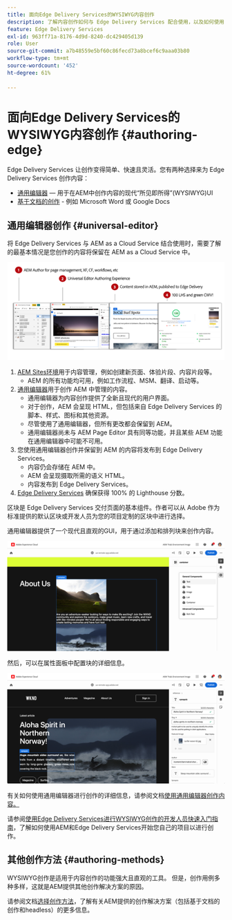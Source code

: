 ```yaml
---
title: 面向Edge Delivery Services的WYSIWYG内容创作
description: 了解内容创作如何与 Edge Delivery Services 配合使用，以及如何使用 Edge Delivery Services 创作 AEM 内容。
feature: Edge Delivery Services
exl-id: 963ff71a-8176-4d9d-8240-dc429405d139
role: User
source-git-commit: a7b48559e5bf60c86fecd73a8bcef6c9aaa03b80
workflow-type: tm+mt
source-wordcount: '452'
ht-degree: 61%

---
```



# 面向Edge Delivery Services的WYSIWYG内容创作 {#authoring-edge}

Edge Delivery Services 让创作变得简单、快速且灵活。您有两种选择来为 Edge Delivery Services 创作内容：

* [通用编辑器](#universal-editor) — 用于在AEM中创作内容的现代“所见即所得”(WYSIWYG)UI
* [基于文档的创作](#document-based) - 例如 Microsoft Word 或 Google Docs

## 通用编辑器创作 {#universal-editor}

将 Edge Delivery Services 与 AEM as a Cloud Service 结合使用时，需要了解的最基本情况是您创作的内容将保留在 AEM as a Cloud Service 中。

![WYSIWYG创作如何与Edge Delivery Services配合使用](assets/how-aem-edge-works.png)

1. [AEM Sites环境](/help/sites-cloud/authoring/quick-start.md)用于内容管理，例如创建新页面、体验片段、内容片段等。
   * AEM 的所有功能均可用，例如工作流程、MSM、翻译、启动等。
1. [通用编辑器](/help/sites-cloud/authoring/universal-editor/authoring.md)用于创作 AEM 中管理的内容。
   * 通用编辑器为内容创作提供了全新且现代的用户界面。
   * 对于创作，AEM 会呈现 HTML，但包括来自 Edge Delivery Services 的脚本、样式、图标和其他资源。
   * 尽管使用了通用编辑器，但所有更改都会保留到 AEM。
   * 通用编辑器尚未与 AEM Page Editor 具有同等功能，并且某些 AEM 功能在通用编辑器中可能不可用。
1. 您使用通用编辑器创作并保留到 AEM 的内容将发布到 Edge Delivery Services。
   * 内容仍会存储在 AEM 中。
   * AEM 会呈现摄取所需的语义 HTML。
   * 内容发布到 Edge Delivery Services。
1. [Edge Delivery Services](/help/edge/developer/keeping-it-100.md) 确保获得 100% 的 Lighthouse 分数。

区块是 Edge Delivery Services 交付页面的基本组件。作者可以从 Adobe 作为标准提供的默认区块或开发人员为您的项目定制的区块中进行选择。

通用编辑器提供了一个现代且直观的GUI，用于通过添加和排列块来创作内容。

![在通用编辑器中添加和排列块](assets/blocks.png)

然后，可以在属性面板中配置块的详细信息。

![配置区块属性](assets/block-properties.png)

有关如何使用通用编辑器进行创作的详细信息，请参阅文档[使用通用编辑器创作内容。](/help/sites-cloud/authoring/universal-editor/authoring.md)

请参阅[使用Edge Delivery Services进行WYSIWYG创作的开发人员快速入门指南](/help/edge/wysiwyg-authoring/edge-dev-getting-started.md)，了解如何使用AEM和Edge Delivery Services开始您自己的项目以进行创作。

## 其他创作方法  {#authoring-methods}

WYSIWYG创作是适用于内容创作的功能强大且直观的工具。 但是，创作用例多种多样，这就是AEM提供其他创作解决方案的原因。

请参阅文档[选择创作方法](/help/edge/authoring-methods.md)，了解有关AEM提供的创作解决方案（包括基于文档的创作和headless）的更多信息。
